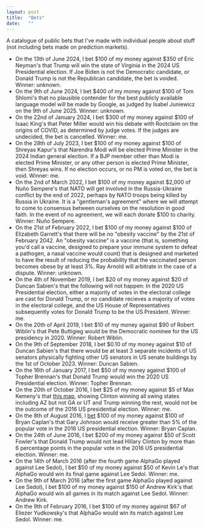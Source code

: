 ```yaml
---
layout: post
title:  "Bets"
date:   ""
---
```


A catalogue of public bets that I've made with individual people about stuff (not including bets made on prediction markets).

* On the 13th of June 2024, I bet $100 of my money against $350 of Eric Neyman's that Trump will win the state of Virginia in the 2024 US Presidential election. If Joe Biden is not the Democratic candidate, or Donald Trump is not the Republican candidate, the bet is voided. Winner: unknown.
* On the 9th of June 2024, I bet $400 of my money against $100 of Tom Shlomi's that no plausible contender for the best publicly available language model will be made by Google, as judged by Isabel Juniewicz on the 9th of June 2025. Winner: unknown.
* On the 22nd of January 2024, I bet $300 of my money against $100 of Isaac King's that Peter Miller would win his debate with Rootclaim on the origins of COVID, as determined by judge votes. If the judges are undecided, the bet is cancelled. Winner: me.
* On the 28th of July 2023, I bet $100 of my money against $100 of Shreyas Kapur's that Narendra Modi will be elected Prime Minister in the 2024 Indian general election. If a BJP member other than Modi is elected Prime Minister, or any other person is elected Prime Minister, then Shreyas wins. If no election occurs, or no PM is voted on, the bet is void. Winner: me.
* On the 2nd of March 2022, I bet $100 of my money against $2,000 of Nuño Sempere's that NATO will get involved in the Russia-Ukraine conflict by the end of 2022, perhaps by NATO troops being killed by Russia in Ukraine. It is a "gentleman's agreement" where we will attempt to come to consensus between ourselves on the resolution in good faith. In the event of no agreement, we will each donate $100 to charity. Winner: Nuño Sempere.
* On the 21st of February 2022, I bet $100 of my money against $100 of Elizabeth Garrett's that there will be no "obesity vaccine" by the 21st of February 2042. An "obesity vaccine" is a vaccine (that is, something you'd call a vaccine, designed to prepare your immune system to defeat a pathogen, a nasal vaccine would count) that is designed and marketed to have the result of reducing the probability that the vaccinated person becomes obese by at least 3%. Ray Arnold will arbitrate in the case of a dispute. Winner: unknown.
* On the 4th of November 2019, I bet $20 of my money against $20 of Duncan Sabien's that the following will not happen: In the 2020 US Presidential election, either a majority of votes in the electoral college are cast for Donald Trump, or no candidate recieves a majority of votes in the electoral college, and the US House of Representatives subsequently votes for Donald Trump to be the US President. Winner: me.
* On the 20th of April 2019, I bet $10 of my money against $90 of Robert Wiblin's that Pete Buttigieg would be the Democratic nominee for the US presidency in 2020. Winner: Robert Wiblin.
* On the 9th of September 2018, I bet $0.10 of my money against $10 of Duncan Sabien's that there would be at least 3 separate incidents of US senators physically fighting other US senators in US senate buildings by the 1st of October 2023. Winner: Duncan Sabien.
* On the 16th of January 2017, I bet $50 of my money against $100 of Topher Brennan's that Donald Trump would win the 2020 US Presidential election. Winner: Topher Brennan.
* On the 20th of October 2016, I bet $25 of my money against $5 of Max Kemeny's that [this map](http://www.270towin.com/maps/3n2dY), showing Clinton winning all swing states including AZ but not GA or UT and Trump winning the rest, would not be the outcome of the 2016 US presidential election. Winner: me.
* On the 8th of August 2016, I [bet](http://econlog.econlib.org/archives/2016/08/johnson_bet.html) $100 of my money against $100 of Bryan Caplan's that Gary Johnson would receive greater than 5% of the popular vote in the 2016 US presidential election. Winner: Bryan Caplan.
* On the 24th of June 2016, I bet $200 of my money against $50 of Scott Fowler's that Donald Trump would not lead Hillary Clinton by more than 6 percentage points in the popular vote in the 2016 US presidential election. Winner: me.
* On the 14th of March 2016 (after the fourth game AlphaGo played against Lee Sedol), I bet $50 of my money against $50 of Kevin Le's that AlphaGo would win its final game against Lee Sedol. Winner: me.
* On the 9th of March 2016 (after the first game AlphaGo played against Lee Sedol), I bet $100 of my money against $150 of Andrew Kirk's that AlphaGo would win all games in its match against Lee Sedol. Winner: Andrew Kirk.
* On the 9th of February 2016, I bet $100 of my money against $67 of Eliezer Yudkowsky's that AlphaGo would win its match against Lee Sedol. Winner: me.

